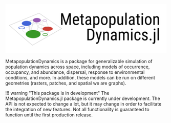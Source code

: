 ![todocaption](https://raw.githubusercontent.com/EcoJulia/MetapopulationDynamics.jl/main/docs/src/assets/mpd_header.png)


MetapopulationDynamics is a package for generalizable simulation of population
dynamics across space, including models of occurrence, occupancy, and abundance,
dispersal, response to environmental conditions, and more. In addition, these
models can be run on different geometries (rasters, patches, and spatial we are
graphs).

!!! warning "This package is in development" 
    The MetapopulationDynamics.jl package is currently under development. The
    API is not expected to change a lot, but it may change in order to
    facilitate the integration of new features. Not all functionality is guaranteed to function until the first production release.


